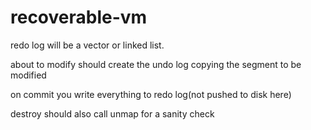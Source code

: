 # recoverable-vm
redo log will be a vector or linked list.

about to modify should create the undo log copying the segment to be modified

on commit you write everything to redo log(not pushed to disk here)

destroy should also call unmap for a sanity check
